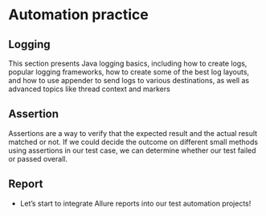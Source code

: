 # Automation practice


## Logging

This section presents Java logging basics, including how to create logs, popular logging frameworks, 
how to create some of the best log layouts, and how to use appender to send logs to various destinations, 
as well as advanced topics like thread context and markers

## Assertion

Assertions are a way to verify that the expected result and the actual result matched or not. 
If we could decide the outcome on different small methods using assertions in our test case, 
we can determine whether our test failed or passed overall.

## Report

- Let’s start to integrate Allure reports into our test automation projects!
